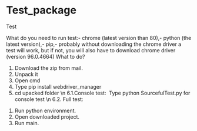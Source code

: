 # Test_package
Test

What do you need to run test:- chrome (latest version than 80),- python (the latest version),- pip,- probably without downloading the chrome driver a test will work, but if not, you will also have to download chrome driver (version 96.0.4664)
What to do?
1. Download the zip from mail.
2. Unpack it
3. Open cmd
4. Type pip install webdriver_manager
5. cd upacked folder \n
6.1.Console test: 
Type python SourcefulTest.py for console test \n
6.2. Full test:
1) Run python environment.
2) Open downloaded project.
3) Run main.
